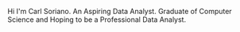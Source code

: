 Hi I'm Carl Soriano. An Aspiring Data Analyst. Graduate of Computer Science and Hoping to be a Professional Data Analyst.
